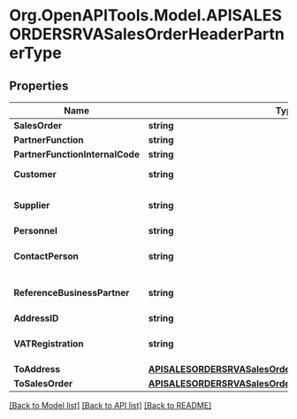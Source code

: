 # Org.OpenAPITools.Model.APISALESORDERSRVASalesOrderHeaderPartnerType

## Properties

Name | Type | Description | Notes
------------ | ------------- | ------------- | -------------
**SalesOrder** | **string** |  | [optional] 
**PartnerFunction** | **string** |  | [optional] 
**PartnerFunctionInternalCode** | **string** |  | [optional] 
**Customer** | **string** | Customer Number | [optional] 
**Supplier** | **string** | Account Number of Supplier | [optional] 
**Personnel** | **string** |  | [optional] 
**ContactPerson** | **string** | Number of Contact Person | [optional] 
**ReferenceBusinessPartner** | **string** | Business Partner Number | [optional] 
**AddressID** | **string** |  | [optional] 
**VATRegistration** | **string** | VAT Registration Number | [optional] 
**ToAddress** | [**APISALESORDERSRVASalesOrderHeaderPartnerTypeToAddress**](APISALESORDERSRVASalesOrderHeaderPartnerTypeToAddress.md) |  | [optional] 
**ToSalesOrder** | [**APISALESORDERSRVASalesOrderType**](APISALESORDERSRVASalesOrderType.md) |  | [optional] 

[[Back to Model list]](../README.md#documentation-for-models) [[Back to API list]](../README.md#documentation-for-api-endpoints) [[Back to README]](../README.md)


